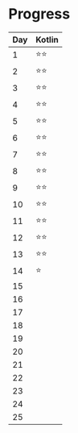 # Progress

| Day | Kotlin       |
|:----|:-------------|
| 1   | :star::star: |
| 2   | :star::star: |
| 3   | :star::star: |
| 4   | :star::star: |
| 5   | :star::star: |
| 6   | :star::star: |
| 7   | :star::star: |
| 8   | :star::star: |
| 9   | :star::star: |
| 10  | :star::star: |
| 11  | :star::star: |
| 12  | :star::star: |
| 13  | :star::star: |
| 14  | :star:       |
| 15  |              |
| 16  |              |
| 17  |              |
| 18  |              |
| 19  |              |
| 20  |              |
| 21  |              |
| 22  |              |
| 23  |              |
| 24  |              |
| 25  |              |
